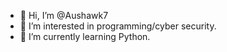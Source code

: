 - 👋 Hi, I’m @Aushawk7
- 👀 I’m interested in programming/cyber security.
- 🌱 I’m currently learning Python.

<!---
Aushawk7/Aushawk7 is a ✨ special ✨ repository because its `README.md` (this file) appears on your GitHub profile.
You can click the Preview link to take a look at your changes.
--->
